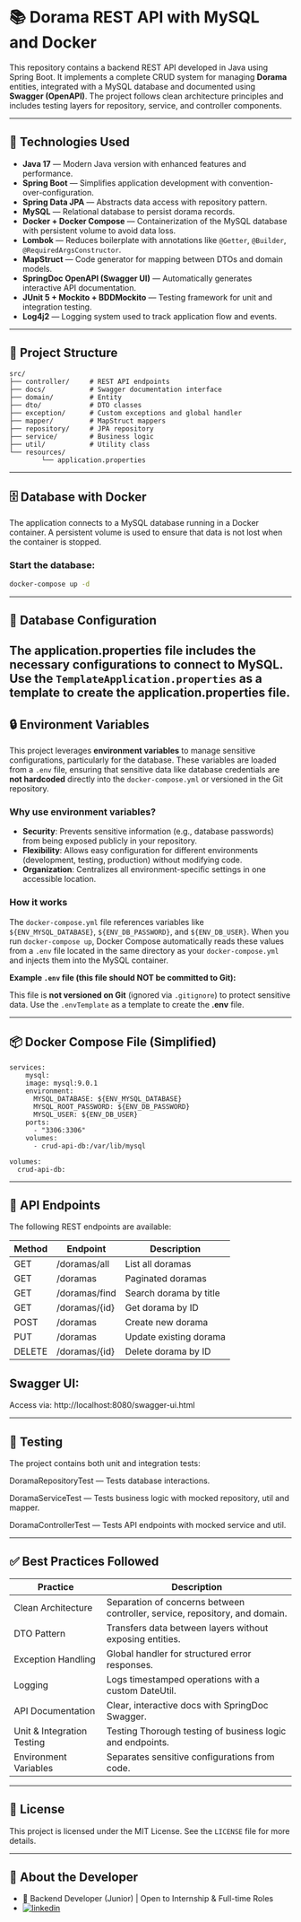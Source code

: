 # 📚 Dorama REST API with MySQL and Docker

This repository contains a backend REST API developed in Java using Spring Boot. It implements a complete CRUD system for managing **Dorama** entities, integrated with a MySQL database and documented using **Swagger (OpenAPI)**. The project follows clean architecture principles and includes testing layers for repository, service, and controller components.

---

## 🚀 Technologies Used

- **Java 17** — Modern Java version with enhanced features and performance.
- **Spring Boot** — Simplifies application development with convention-over-configuration.
- **Spring Data JPA** — Abstracts data access with repository pattern.
- **MySQL** — Relational database to persist dorama records.
- **Docker + Docker Compose** — Containerization of the MySQL database with persistent volume to avoid data loss.
- **Lombok** — Reduces boilerplate with annotations like `@Getter`, `@Builder`, `@RequiredArgsConstructor`.
- **MapStruct** — Code generator for mapping between DTOs and domain models.
- **SpringDoc OpenAPI (Swagger UI)** — Automatically generates interactive API documentation.
- **JUnit 5 + Mockito + BDDMockito** — Testing framework for unit and integration testing.
- **Log4j2** — Logging system used to track application flow and events.

---

## 🧱 Project Structure

```
src/
├── controller/     # REST API endpoints
├── docs/           # Swagger documentation interface
├── domain/         # Entity
├── dto/            # DTO classes
├── exception/      # Custom exceptions and global handler
├── mapper/         # MapStruct mappers
├── repository/     # JPA repository
├── service/        # Business logic
├── util/           # Utility class
└── resources/
        └── application.properties
```

---

## 🗄️ Database with Docker

The application connects to a MySQL database running in a Docker container. A persistent volume is used to ensure that data is not lost when the container is stopped.

### Start the database:

```bash
docker-compose up -d
```
---

## 🔐 Database Configuration
The application.properties file includes the necessary configurations to connect to MySQL.
Use the `TemplateApplication.properties` as a template to create the **application.properties** file.
---

## 🔒 Environment Variables

This project leverages **environment variables** to manage sensitive configurations, particularly for the database. These variables are loaded from a `.env` file, ensuring that sensitive data like database credentials are **not hardcoded** directly into the `docker-compose.yml` or versioned in the Git repository.

### Why use environment variables?

* **Security**: Prevents sensitive information (e.g., database passwords) from being exposed publicly in your repository.
* **Flexibility**: Allows easy configuration for different environments (development, testing, production) without modifying code.
* **Organization**: Centralizes all environment-specific settings in one accessible location.

### How it works

The `docker-compose.yml` file references variables like `${ENV_MYSQL_DATABASE}`, `${ENV_DB_PASSWORD}`, and `${ENV_DB_USER}`. When you run `docker-compose up`, Docker Compose automatically reads these values from a `.env` file located in the same directory as your `docker-compose.yml` and injects them into the MySQL container.

**Example `.env` file (this file should NOT be committed to Git):**

This file is **not versioned on Git** (ignored via `.gitignore`) to protect sensitive data.
Use the `.envTemplate` as a template to create the **.env** file.

---

## 📦 Docker Compose File (Simplified)

```
services:
    mysql:
    image: mysql:9.0.1
    environment:
      MYSQL_DATABASE: ${ENV_MYSQL_DATABASE}
      MYSQL_ROOT_PASSWORD: ${ENV_DB_PASSWORD}
      MYSQL_USER: ${ENV_DB_USER}
    ports:
      - "3306:3306"
    volumes:
      - crud-api-db:/var/lib/mysql

volumes:
  crud-api-db:
```
---

## 📘 API Endpoints
The following REST endpoints are available:

| Method | Endpoint        | Description              |
|--------|------------------|--------------------------|
| GET    | /doramas/all     | List all doramas         |
| GET    | /doramas         | Paginated doramas        |
| GET    | /doramas/find    | Search dorama by title   |
| GET    | /doramas/{id}    | Get dorama by ID         |
| POST   | /doramas         | Create new dorama        |
| PUT    | /doramas         | Update existing dorama   |
| DELETE | /doramas/{id}    | Delete dorama by ID      |

## Swagger UI:
Access via: http://localhost:8080/swagger-ui.html

---

## 🧪 Testing

The project contains both unit and integration tests:

DoramaRepositoryTest — Tests database interactions.

DoramaServiceTest — Tests business logic with mocked repository, util and mapper.

DoramaControllerTest — Tests API endpoints with mocked service and util.

---

## ✅ Best Practices Followed

| Practice | Description |
|----------------|------|
| Clean Architecture | Separation of concerns between controller, service, repository, and domain. |
| DTO Pattern | Transfers data between layers without exposing entities. |
| Exception Handling | Global handler for structured error responses. |
| Logging | Logs timestamped operations with a custom DateUtil. |
| API Documentation | Clear, interactive docs with SpringDoc Swagger. |
| Unit & Integration Testing | Testing	Thorough testing of business logic and endpoints. |
| Environment Variables | Separates sensitive configurations from code. |

---

## 🪪 License
This project is licensed under the MIT License. See the `LICENSE` file for more details.

---

## 🙋 About the Developer
* 🎯 Backend Developer (Junior) | Open to Internship & Full-time Roles
* [![linkedin](https://img.shields.io/badge/linkedin-0A66C2?style=for-the-badge&logo=linkedin&logoColor=white)](https://www.linkedin.com/in/kauanserafim)